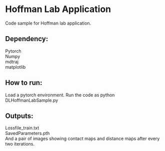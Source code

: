 # Hoffman Lab Application
Code sample for Hoffman lab application.

## Dependency:

Pytorch\
Numpy\
mdtraj\
matplotlib

## How to run:

Load a pytorch environment. 
Run the code as python DLHoffmanLabSample.py

## Outputs:

Lossfile_train.txt\
SavedParameters.pth\
And a pair of images showing contact maps and distance maps after every two iterations.

